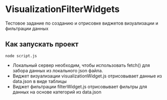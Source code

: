 # VisualizationFilterWidgets
Тестовое задание по созданию и отрисовке виджетов визуализации и фильтрации данных

## Как запускать проект

```
node script.js
```

* Локальный сервер необходим, чтобы использовать fetch() для забора данных из локального json файла.
* Виджет визуализации visualizationWidget.js отрисовывает данные из data.json в виде таблицы
* Виджет фильтрации filterWidget.js отрисовывает фильтры для данных на основе категорий из data.json
